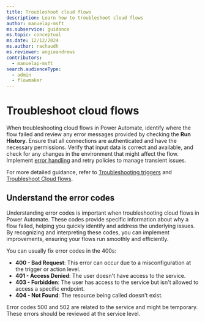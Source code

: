 ```yaml
---
title: Troubleshoot cloud flows
description: Learn how to troubleshoot cloud flows
author: manuelap-msft
ms.subservice: guidance
ms.topic: conceptual
ms.date: 12/12/2024
ms.author: rachaudh
ms.reviewer: angieandrews
contributors: 
  - manuelap-msft
search.audienceType: 
  - admin
  - flowmaker
---
```


# Troubleshoot cloud flows

When troubleshooting cloud flows in Power Automate, identify where the flow failed and review any error messages provided by checking the **Run History**. Ensure that all connections are authenticated and have the necessary permissions. Verify that input data is correct and available, and check for any changes in the environment that might affect the flow. Implement [error handling](error-handling.md) and retry policies to manage transient issues. 

For more detailed guidance, refer to [Troubleshooting triggers](/power-automate/triggers-troubleshoot) and [Troubleshoot Cloud flows](/power-automate/fix-flow-failures).

## Understand the error codes

Understanding error codes is important when troubleshooting cloud flows in Power Automate. These codes provide specific information about why a flow failed, helping you quickly identify and address the underlying issues. By recognizing and interpreting these codes, you can implement improvements, ensuring your flows run smoothly and efficiently. 

You can usually fix error codes in the 400s:

- **400 - Bad Request**: This error can occur due to a misconfiguration at the trigger or action level.
- **401 - Access Denied**: The user doesn't have access to the service.
- **403 - Forbidden**: The user has access to the service but isn't allowed to access a specific endpoint.
- **404 - Not Found**: The resource being called doesn't exist.

Error codes 500 and 502 are related to the service and might be temporary. These errors should be reviewed at the service level.